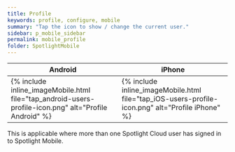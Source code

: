 ```yaml
---
title: Profile
keywords: profile, configure, mobile
summary: "Tap the icon to show / change the current user."
sidebar: p_mobile_sidebar
permalink: mobile_profile
folder: SpotlightMobile
---
```




Android | iPhone
--------|-------
{% include inline_imageMobile.html file="tap_android-users-profile-icon.png" alt="Profile Android" %} | {% include inline_imageMobile.html file="tap_iOS-users-profile-icon.png" alt="Profile iPhone" %}

This is applicable where more than one Spotlight Cloud user has signed in to Spotlight Mobile.
